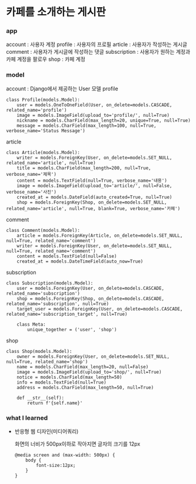 # 카페를 소개하는 게시판 

### app
account : 사용자 계정
profile : 사용자의 프로필 
article : 사용자가 작성하는 게시글
comment : 사용자가 게시글에 작성하는 댓글 
subscription : 사용자가 원하는 계정과 카페 계정을 팔로우 
shop : 카페 계정 

### model
account : Django에서 제공하는 User 모델
profile
```
class Profile(models.Model):
    user = models.OneToOneField(User, on_delete=models.CASCADE, related_name='profile')
    image = models.ImageField(upload_to='profile/', null=True)
    nickname = models.CharField(max_length=20, unique=True, null=True)
    message = models.CharField(max_length=100, null=True, verbose_name='Status Message')
```
article
```
class Article(models.Model):
    writer = models.ForeignKey(User, on_delete=models.SET_NULL, related_name='article', null=True)
    title = models.CharField(max_length=200, null=True, verbose_name='제목')
    content = models.TextField(null=True, verbose_name='내용')
    image = models.ImageField(upload_to='article/', null=False, verbose_name='사진')
    created_at = models.DateField(auto_created=True, null=True)
    shop = models.ForeignKey(Shop, on_delete=models.SET_NULL, related_name='article', null=True, blank=True, verbose_name='카페')
```
comment
```
class Comment(models.Model):
    article = models.ForeignKey(Article, on_delete=models.SET_NULL, null=True, related_name='comment')
    writer = models.ForeignKey(User, on_delete=models.SET_NULL, null=True, related_name='comment')
    content = models.TextField(null=False)
    created_at = models.DateTimeField(auto_now=True)
```
subscription
```
class Subscription(models.Model):
    user = models.ForeignKey(User, on_delete=models.CASCADE, related_name='subscription')
    shop = models.ForeignKey(Shop, on_delete=models.CASCADE, related_name='subscription', null=True)
    target_user = models.ForeignKey(User, on_delete=models.CASCADE, related_name='subscription_target', null=True)
    
    class Meta:
        unique_together = ('user', 'shop')
```
shop
```
class Shop(models.Model):
    owner = models.ForeignKey(User, on_delete=models.SET_NULL, null=True, related_name='shop')
    name = models.CharField(max_length=20, null=False)
    image = models.ImageField(upload_to='shop/', null=True)
    notice = models.CharField(max_length=50)
    info = models.TextField(null=True)
    address = models.CharField(max_length=50, null=True)

    def __str__(self):
        return f'{self.name}'
```

### what I learned
- 반응형 웹 디자인(미디어쿼리)

    화면의 너비가 500px이하로 작아지면 글자의 크기를 12px
    ```
    @media screen and (max-width: 500px) {
        body {
            font-size:12px;
        }
    }
    ```





